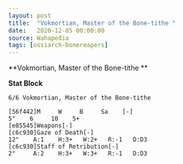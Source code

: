 ```yaml
---
layout: post
title:  "Vokmortian, Master of the Bone-tithe "
date:   2020-12-05 00:00:00
source: Wahapedia
tags: [ossiarch-bonereapers]
---
```


**Vokmortian, Master of the Bone-tithe **

**Stat Block**
```
6/6 Vokmortian, Master of the Bone-tithe 
```

```
[56f442]M     W     B     Sa    [-]
5"    6     10    5+    
[e85545]Weapons[-]
[c6c930]Gaze of Death[-]
12"    A:1    H:3+   W:2+   R:-1   D:D3  
[c6c930]Staff of Retribution[-]
2"     A:2    H:3+   W:3+   R:-1   D:D3  
```
    